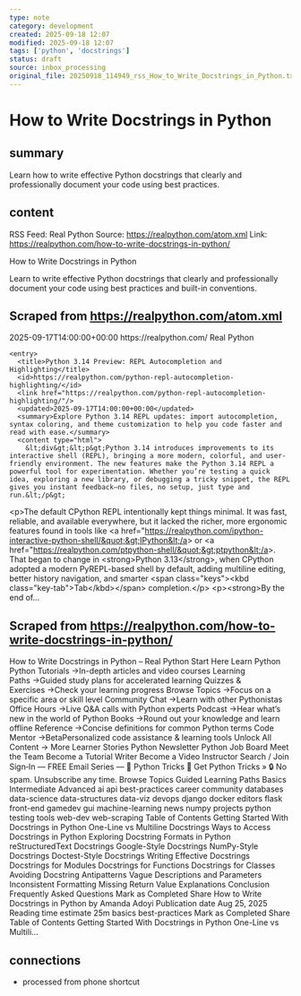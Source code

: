 ```yaml
---
type: note
category: development
created: 2025-09-18 12:07
modified: 2025-09-18 12:07
tags: ['python', 'docstrings']
status: draft
source: inbox_processing
original_file: 20250918_114949_rss_How_to_Write_Docstrings_in_Python.txt
---
```


# How to Write Docstrings in Python

## summary
Learn how to write effective Python docstrings that clearly and professionally document your code using best practices.

## content
RSS Feed: Real Python
Source: https://realpython.com/atom.xml
Link: https://realpython.com/how-to-write-docstrings-in-python/

How to Write Docstrings in Python

Learn to write effective Python docstrings that clearly and professionally document your code using best practices and built-in conventions.

## Scraped from https://realpython.com/atom.xml
<?xml version="1.0" encoding="utf-8"?>
<feed xmlns="http://www.w3.org/2005/Atom">

  <title>Real Python</title>
  <link href="https://realpython.com/atom.xml" rel="self"/>
  <link href="https://realpython.com/"/>
  <updated>2025-09-17T14:00:00+00:00</updated>
  <id>https://realpython.com/</id>
  <author>
    <name>Real Python</name>
  </author>

  
    <entry>
      <title>Python 3.14 Preview: REPL Autocompletion and Highlighting</title>
      <id>https://realpython.com/python-repl-autocompletion-highlighting/</id>
      <link href="https://realpython.com/python-repl-autocompletion-highlighting/"/>
      <updated>2025-09-17T14:00:00+00:00</updated>
      <summary>Explore Python 3.14 REPL updates: import autocompletion, syntax coloring, and theme customization to help you code faster and read with ease.</summary>
      <content type="html">
        &lt;div&gt;&lt;p&gt;Python 3.14 introduces improvements to its interactive shell (REPL), bringing a more modern, colorful, and user-friendly environment. The new features make the Python 3.14 REPL a powerful tool for experimentation. Whether you’re testing a quick idea, exploring a new library, or debugging a tricky snippet, the REPL gives you instant feedback—no files, no setup, just type and run.&lt;/p&gt;
&lt;p&gt;The default CPython REPL intentionally kept things minimal. It was fast, reliable, and available everywhere, but it lacked the richer, more ergonomic features found in tools like &lt;a href=&quot;https://realpython.com/ipython-interactive-python-shell/&quot;&gt;IPython&lt;/a&gt; or &lt;a href=&quot;https://realpython.com/ptpython-shell/&quot;&gt;ptpython&lt;/a&gt;. That began to change in &lt;strong&gt;Python 3.13&lt;/strong&gt;, when CPython adopted a modern PyREPL-based shell by default, adding multiline editing, better history navigation, and smarter &lt;span class=&quot;keys&quot;&gt;&lt;kbd class=&quot;key-tab&quot;&gt;Tab&lt;/kbd&gt;&lt;/span&gt; completion.&lt;/p&gt;
&lt;p&gt;&lt;strong&gt;By the end of...


## Scraped from https://realpython.com/how-to-write-docstrings-in-python/
How to Write Docstrings in Python – Real Python Start&nbsp;Here Learn Python Python Tutorials&nbsp;→In-depth articles and video courses Learning Paths&nbsp;→Guided study plans for accelerated learning Quizzes & Exercises&nbsp;→Check your learning progress Browse Topics&nbsp;→Focus on a specific area or skill level Community Chat&nbsp;→Learn with other Pythonistas Office Hours&nbsp;→Live Q&A calls with Python experts Podcast&nbsp;→Hear what’s new in the world of Python Books&nbsp;→Round out your knowledge and learn offline Reference&nbsp;→Concise definitions for common Python terms Code Mentor&nbsp;→BetaPersonalized code assistance &amp; learning tools Unlock All Content&nbsp;→ More Learner Stories Python Newsletter Python Job Board Meet the Team Become a Tutorial Writer Become a Video Instructor Search / Join Sign&#8209;In — FREE Email Series — 🐍 Python Tricks 💌 Get Python Tricks » 🔒 No spam. Unsubscribe any time. Browse Topics Guided Learning Paths Basics Intermediate Advanced ai api best-practices career community databases data-science data-structures data-viz devops django docker editors flask front-end gamedev gui machine-learning news numpy projects python testing tools web-dev web-scraping Table of Contents Getting Started With Docstrings in Python One-Line vs Multiline Docstrings Ways to Access Docstrings in Python Exploring Docstring Formats in Python reStructuredText Docstrings Google-Style Docstrings NumPy-Style Docstrings Doctest-Style Docstrings Writing Effective Docstrings Docstrings for Modules Docstrings for Functions Docstrings for Classes Avoiding Docstring Antipatterns Vague Descriptions and Parameters Inconsistent Formatting Missing Return Value Explanations Conclusion Frequently Asked Questions Mark as Completed Share How to Write Docstrings in Python by Amanda Adoyi Publication date Aug 25, 2025 Reading time estimate 25m basics best-practices Mark as Completed Share Table of Contents Getting Started With Docstrings in Python One-Line vs Multili...


## connections
- processed from phone shortcut
